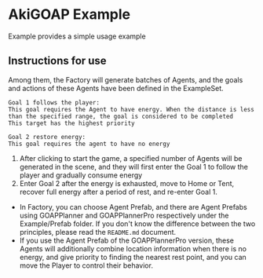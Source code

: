 # AkiGOAP Example

Example provides a simple usage example

## Instructions for use

Among them, the Factory will generate batches of Agents, and the goals and actions of these Agents have been defined in the ExampleSet.

```
Goal 1 follows the player:
This goal requires the Agent to have energy. When the distance is less than the specified range, the goal is considered to be completed
This target has the highest priority

Goal 2 restore energy:
This goal requires the agent to have no energy
```

1. After clicking to start the game, a specified number of Agents will be generated in the scene, and they will first enter the Goal 1 to follow the player and gradually consume energy
2. Enter Goal 2 after the energy is exhausted, move to Home or Tent, recover full energy after a period of rest, and re-enter Goal 1.


- In Factory, you can choose Agent Prefab, and there are Agent Prefabs using GOAPPlanner and GOAPPlannerPro respectively under the Example/Prefab folder. If you don't know the difference between the two principles, please read the ```README.md``` document.
- If you use the Agent Prefab of the GOAPPlannerPro version, these Agents will additionally combine location information when there is no energy, and give priority to finding the nearest rest point, and you can move the Player to control their behavior.